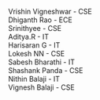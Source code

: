 Vrishin Vigneshwar - CSE   
Dhiganth Rao - ECE   
Srinithyee - CSE   
Aditya.R - IT    
Harisaran G - IT  
Lokesh NN - CSE     
Sabesh Bharathi - IT         
Shashank Panda - CSE         
Nithin Balaji - IT         
Vignesh Balaji - CSE    

